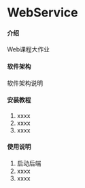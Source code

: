 # WebService

#### 介绍
Web课程大作业

#### 软件架构
软件架构说明


#### 安装教程

1.  xxxx
2.  xxxx
3.  xxxx

#### 使用说明

1.  启动后端
2.  xxxx
3.  xxxx
